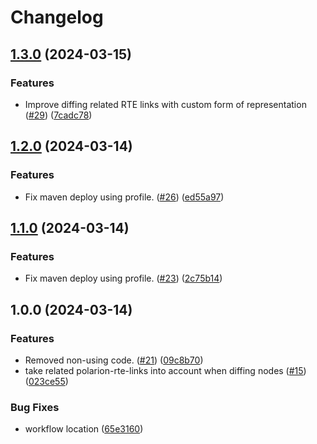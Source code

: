 # Changelog

## [1.3.0](https://github.com/SchweizerischeBundesbahnen/html5diff/compare/v1.2.0...v1.3.0) (2024-03-15)


### Features

* Improve diffing related RTE links with custom form of representation ([#29](https://github.com/SchweizerischeBundesbahnen/html5diff/issues/29)) ([7cadc78](https://github.com/SchweizerischeBundesbahnen/html5diff/commit/7cadc7828e74008113a88742cf4780c9f77237d6))

## [1.2.0](https://github.com/SchweizerischeBundesbahnen/html5diff/compare/v1.1.0...v1.2.0) (2024-03-14)


### Features

* Fix maven deploy using profile. ([#26](https://github.com/SchweizerischeBundesbahnen/html5diff/issues/26)) ([ed55a97](https://github.com/SchweizerischeBundesbahnen/html5diff/commit/ed55a97301eea777ec8003d09a9265c35944f6c1))

## [1.1.0](https://github.com/SchweizerischeBundesbahnen/html5diff/compare/v1.0.0...v1.1.0) (2024-03-14)


### Features

* Fix maven deploy using profile. ([#23](https://github.com/SchweizerischeBundesbahnen/html5diff/issues/23)) ([2c75b14](https://github.com/SchweizerischeBundesbahnen/html5diff/commit/2c75b14aa831d15576c5bd8f4738c97cb46ddfcf))

## 1.0.0 (2024-03-14)


### Features

* Removed non-using code. ([#21](https://github.com/SchweizerischeBundesbahnen/html5diff/issues/21)) ([09c8b70](https://github.com/SchweizerischeBundesbahnen/html5diff/commit/09c8b70d6a35c89b26ede3c623a36ec0b1bc8a7c))
* take related polarion-rte-links into account when diffing nodes ([#15](https://github.com/SchweizerischeBundesbahnen/html5diff/issues/15)) ([023ce55](https://github.com/SchweizerischeBundesbahnen/html5diff/commit/023ce555be630da7de403ea1afe58a23abb50544))


### Bug Fixes

* workflow location ([65e3160](https://github.com/SchweizerischeBundesbahnen/html5diff/commit/65e316055343c6bd437257f2d5e090840ba0d31f))
